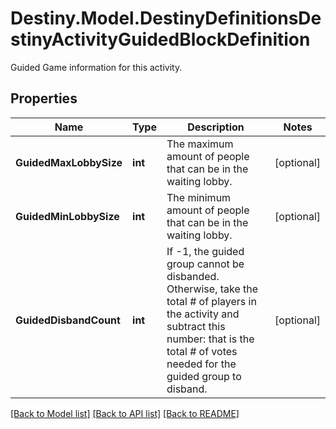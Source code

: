 # Destiny.Model.DestinyDefinitionsDestinyActivityGuidedBlockDefinition
Guided Game information for this activity.

## Properties

Name | Type | Description | Notes
------------ | ------------- | ------------- | -------------
**GuidedMaxLobbySize** | **int** | The maximum amount of people that can be in the waiting lobby. | [optional] 
**GuidedMinLobbySize** | **int** | The minimum amount of people that can be in the waiting lobby. | [optional] 
**GuidedDisbandCount** | **int** | If -1, the guided group cannot be disbanded. Otherwise, take the total # of players in the activity and subtract this number: that is the total # of votes needed for the guided group to disband. | [optional] 

[[Back to Model list]](../README.md#documentation-for-models) [[Back to API list]](../README.md#documentation-for-api-endpoints) [[Back to README]](../README.md)

